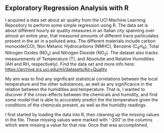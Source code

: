 ## Exploratory Regression Analysis with R
I acquired a data set about air quality from the UCI Machine Learning Repository to perform some simple regression using R. The data set is about different hourly air quality measures in an Italian city spanning over almost an entire year, that measured amounts of different trace particulates present in the air in a polluted area. The different materials include carbon monoxide(CO), Non Metanic Hydrocarbons (NMHC), Benzene (C<sub>6</sub>H<sub>6</sub>), Total Nitrogen Oxides (NO<sub>x</sub>) and Nitrogen Dioxide (NO<sub>2</sub>). The dataset also tracks measurements of Temperature (T), and Absolulte and Relative Humidities (AH and RH, respectively). Find the data set and more info here: https://archive.ics.uci.edu/ml/datasets/Air+Quality

My aim was to find any significant statistical correlations between the local temperature and the other substances, as well as any significance in the relation between the humidities and temperature. That is, I wanted to discover if the cross-effects between the chemicals and humidity, and find some model that is able to accurately predict the the temperature given the conditions of the chemicals present, as well as the humidity readings.

I first started by loading the data into R, then cleaning up the missing values in the file. These missing values were marked with '-200' in the columns which were missing a value for that row. Once that was accomplished,
